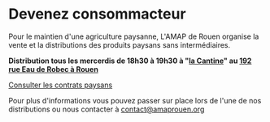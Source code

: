 # Devenez consommacteur

Pour le maintien d'une agriculture paysanne,  L'AMAP de Rouen organise la vente et la distributions des produits paysans sans intermédiaires.

**Distribution tous les mercerdis de 18h30 à 19h30 à "[la Cantine](http://lacantinerouen.fr)" au [192 rue Eau de Robec à Rouen](https://www.google.fr/maps/place/La+Cantine/@49.4415723,1.0973427,17z/data=!4m12!1m6!3m5!1s0x47e0dc2bb55e0a75:0x86a03c89a2500d8b!2sLa+Cantine!8m2!3d49.4415723!4d1.0995314!3m4!1s0x47e0dc2bb55e0a75:0x86a03c89a2500d8b!8m2!3d49.4415723!4d1.0995314?hl=fr)**

[Consulter les contrats paysans](https://github.com/amaprouen/Contrats)

Pour plus d'informations vous pouvez passer sur place lors de l'une de nos distributions ou nous contacter à <contact@amaprouen.org>
